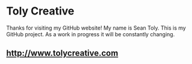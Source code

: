 # Toly Creative
Thanks for visiting my GitHub website! My name is Sean Toly.
This is my GitHub project. 
As a work in progress it will be constantly changing. 
## http://www.tolycreative.com

